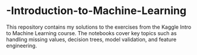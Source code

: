 # -Introduction-to-Machine-Learning
This repository contains my solutions to the exercises from the Kaggle Intro to Machine Learning course. The notebooks cover key topics such as handling missing values, decision trees, model validation, and feature engineering.
